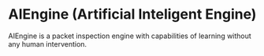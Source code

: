 AIEngine (Artificial Inteligent Engine)
=========

AIEngine is a packet inspection engine with capabilities of learning
without any human intervention.  



